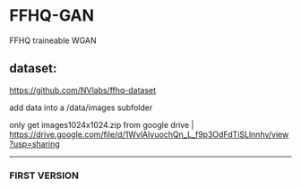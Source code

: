 # FFHQ-GAN
FFHQ traineable WGAN

## dataset:
https://github.com/NVlabs/ffhq-dataset

add data into a /data/images subfolder

only get images1024x1024.zip from google drive | https://drive.google.com/file/d/1WvlAIvuochQn_L_f9p3OdFdTiSLlnnhv/view?usp=sharing

-------------------------------

### FIRST VERSION
